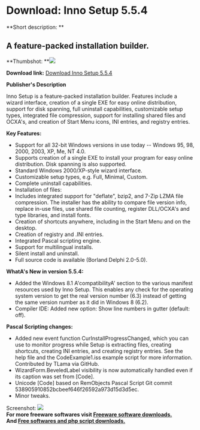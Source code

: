 # Download: Inno Setup 5.5.4

**Short description: **

## A feature-packed installation builder.

  
**Thumbshot: **![](http://www.freewarefiles.com/screenshot/innosetup_md.gif)   
  
**Download link:** [Download Inno Setup 5.5.4](http://freesoftwares.boysofts.com/Inno-Setup_program_13511.html)  
  

**Publisher's Description**  
  

Inno Setup is a feature-packed installation builder. Features include a wizard
interface, creation of a single EXE for easy online distribution, support for
disk spanning, full uninstall capabilities, customizable setup types,
integrated file compression, support for installing shared files and OCXA's,
and creation of Start Menu icons, INI entries, and registry entries.

**Key Features:**

  * Support for all 32-bit Windows versions in use today -- Windows 95, 98, 2000, 2003, XP, Me, NT 4.0. 
  * Supports creation of a single EXE to install your program for easy online distribution. Disk spanning is also supported. 
  * Standard Windows 2000/XP-style wizard interface. 
  * Customizable setup types, e.g. Full, Minimal, Custom. 
  * Complete uninstall capabilities. 
  * Installation of files: 
  * Includes integrated support for "deflate", bzip2, and 7-Zip LZMA file compression. The installer has the ability to compare file version info, replace in-use files, use shared file counting, register DLL/OCXA's and type libraries, and install fonts. 
  * Creation of shortcuts anywhere, including in the Start Menu and on the desktop. 
  * Creation of registry and .INI entries. 
  * Integrated Pascal scripting engine. 
  * Support for multilingual installs. 
  * Silent install and uninstall. 
  * Full source code is available (Borland Delphi 2.0-5.0). 

**WhatA's New in version 5.5.4:**

  * Added the Windows 8.1 A'compatibilityA' section to the various manifest resources used by Inno Setup. This enables any check for the operating system version to get the real version number (6.3) instead of getting the same version number as it did in Windows 8 (6.2). 
  * Compiler IDE: Added new option: Show line numbers in gutter (default: off). 

**Pascal Scripting changes:**

  * Added new event function CurInstallProgressChanged, which you can use to monitor progress while Setup is extracting files, creating shortcuts, creating INI entries, and creating registry entries. See the help file and the CodeExample1.iss example script for more information. Contributed by TLama via GitHub. 
  * WizardForm.BeveledLabel visibility is now automatically handled even if its caption was set from [Code]. 
  * Unicode [Code] based on RemObjects Pascal Script Git commit 538905910852bcbeef646f26592a973d15d3d5ec. 
  * Minor tweaks. 

  
  
Screenshot: ![](http://www.freewarefiles.com/screenshot/innosetup.gif)  
**For more freeware softwares visit [Freeware software downloads.](http://freesoftwares.boysofts.com/)**   
**And [Free softwares and php script downloads.](http://www.boysofts.com/)**

